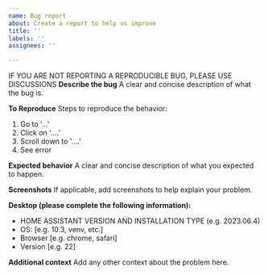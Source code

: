 ```yaml
---
name: Bug report
about: Create a report to help us improve
title: ''
labels: ''
assignees: ''

---
```


IF YOU ARE NOT REPORTING A REPRODUCIBLE BUG, PLEASE USE DISCUSSIONS
**Describe the bug**
A clear and concise description of what the bug is.

**To Reproduce**
Steps to reproduce the behavior:
1. Go to '...'
2. Click on '....'
3. Scroll down to '....'
4. See error

**Expected behavior**
A clear and concise description of what you expected to happen.

**Screenshots**
If applicable, add screenshots to help explain your problem.

**Desktop (please complete the following information):**
 - HOME ASSISTANT VERSION AND INSTALLATION TYPE (e.g.  2023.06.4)
 - OS: [e.g. 10.3, venv, etc.]
 - Browser [e.g. chrome, safari]
 - Version [e.g. 22]

**Additional context**
Add any other context about the problem here.
